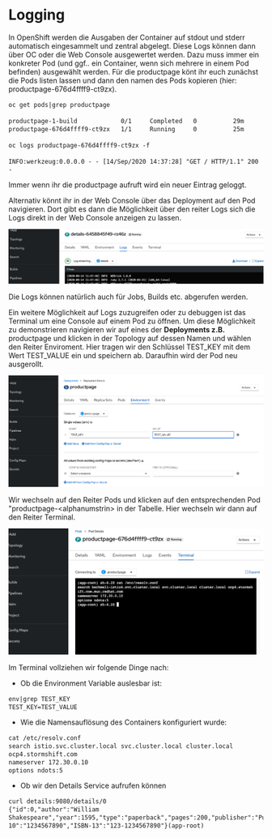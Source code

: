 # Logging

In OpenShift werden die Ausgaben der Container auf stdout und stderr automatisch eingesammelt und zentral abgelegt. Diese Logs können dann über OC oder die Web Console ausgewertet werden. Dazu muss immer ein konkreter Pod \(und ggf.. ein Container, wenn sich mehrere in einem Pod befinden\) ausgewählt werden. Für die productpage könt ihr euch zunächst die Pods listen lassen und dann den namen des Pods kopieren \(hier: productpage-676d4ffff9-ct9zx\).

```text
oc get pods|grep productpage

productpage-1-build            0/1     Completed   0          29m
productpage-676d4ffff9-ct9zx   1/1     Running     0          25m

oc logs productpage-676d4ffff9-ct9zx -f

INFO:werkzeug:0.0.0.0 - - [14/Sep/2020 14:37:28] "GET / HTTP/1.1" 200 -
```

Immer wenn ihr die productpage aufruft wird ein neuer Eintrag geloggt.

Alternativ könnt ihr in der Web Console über das Deployment auf den Pod navigieren. Dort gibt es dann die Möglichkeit über den reiter Logs sich die Logs direkt in der Web Console anzeigen zu lassen.

![](../../../.gitbook/assets/screenshot-2020-09-14-at-16.41.25.png)

Die Logs können natürlich auch für Jobs, Builds etc. abgerufen werden.

Ein weitere Möglichkeit auf Logs zuzugreifen oder zu debuggen ist das Terminal um eine Console auf einem Pod zu öffnen. Um diese Möglichkeit zu demonstrieren navigieren wir auf eines der **Deployments z.B.** productpage und klicken in der Topology auf dessen Namen und wählen den Reiter Enviroment. Hier tragen wir den Schlüssel TEST\_KEY mit dem Wert TEST\_VALUE ein und speichern ab. Daraufhin wird der Pod neu ausgerollt.

![](../../../.gitbook/assets/screenshot-2020-09-14-at-16.46.20.png)

Wir wechseln auf den Reiter Pods und klicken auf den entsprechenden Pod "productpage-&lt;alphanumstrin&gt; in der Tabelle. Hier wechseln wir dann auf den Reiter Terminal.

![](../../../.gitbook/assets/screenshot-2020-09-14-at-16.48.13.png)

Im Terminal vollziehen wir folgende Dinge nach:

* Ob die Environment Variable auslesbar ist:

```text
env|grep TEST_KEY
TEST_KEY=TEST_VALUE
```

* Wie die Namensauflösung des Containers konfiguriert wurde:

```text
cat /etc/resolv.conf 
search istio.svc.cluster.local svc.cluster.local cluster.local ocp4.stormshift.com
nameserver 172.30.0.10
options ndots:5
```

* Ob wir den Details Service aufrufen können

```text
curl details:9080/details/0
{"id":0,"author":"William Shakespeare","year":1595,"type":"paperback","pages":200,"publisher":"PublisherA","language":"English","ISBN-10":"1234567890","ISBN-13":"123-1234567890"}(app-root)
```

